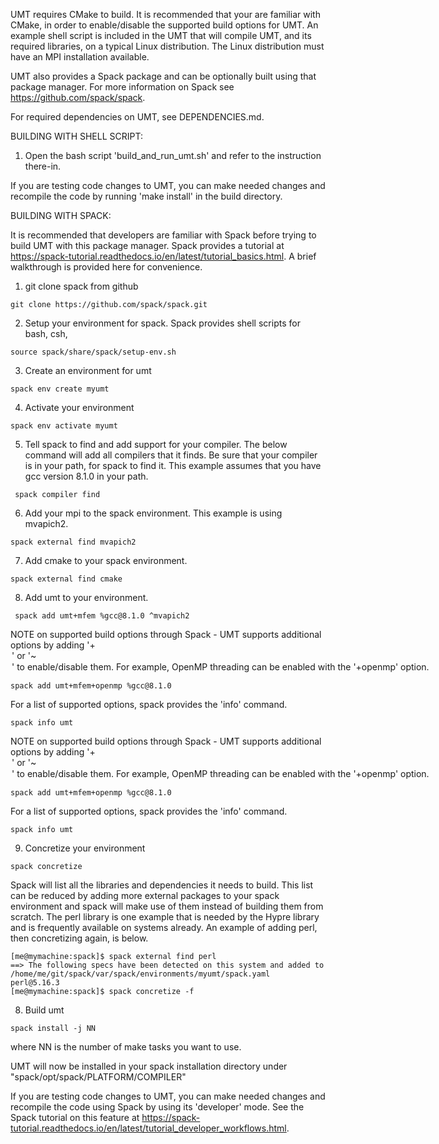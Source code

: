 UMT requires CMake to build.  It is recommended that your are familiar with CMake, in order to enable/disable the supported build options for UMT.  An example shell script is included in the UMT that will compile UMT, and its required libraries, on a typical Linux distribution.  The Linux distribution must have an MPI installation available.

UMT also provides a Spack package and can be optionally built using that package manager.  For more information on Spack see https://github.com/spack/spack.

For required dependencies on UMT, see DEPENDENCIES.md.

BUILDING WITH SHELL SCRIPT:

1. Open the bash script 'build_and_run_umt.sh' and refer to the instruction there-in.

If you are testing code changes to UMT, you can make needed changes and recompile the code by running 'make install' in the build directory.

BUILDING WITH SPACK:

It is recommended that developers are familiar with Spack before trying to build UMT with this package manager.  Spack provides a tutorial at https://spack-tutorial.readthedocs.io/en/latest/tutorial_basics.html.  A brief walkthrough is provided here for convenience.

1. git clone spack from github

``` git clone https://github.com/spack/spack.git ```

2. Setup your environment for spack.  Spack provides shell scripts for bash, csh, 

``` source spack/share/spack/setup-env.sh ```

3. Create an environment for umt

``` spack env create myumt ```

4. Activate your environment

``` spack env activate myumt ```

5. Tell spack to find and add support for your compiler.  The below command will add all compilers that it finds.  Be sure that your compiler is in your path, for spack to find it.  This example assumes that you have gcc version 8.1.0 in your path.

``` spack compiler find```

6. Add your mpi to the spack environment.  This example is using mvapich2.

``` spack external find mvapich2 ```

7. Add cmake to your spack environment.

``` spack external find cmake ```

8. Add umt to your environment.

``` spack add umt+mfem %gcc@8.1.0 ^mvapich2```

NOTE on supported build options through Spack - 
UMT supports additional options by adding '+<option>' or '~<option>' to enable/disable them.  For example, OpenMP threading can be enabled with the '+openmp' option.

``` spack add umt+mfem+openmp %gcc@8.1.0 ```

For a list of supported options, spack provides the 'info' command.

``` spack info umt ```

NOTE on supported build options through Spack - 
UMT supports additional options by adding '+<option>' or '~<option>' to enable/disable them.  For example, OpenMP threading can be enabled with the '+openmp' option.

``` spack add umt+mfem+openmp %gcc@8.1.0 ```

For a list of supported options, spack provides the 'info' command.

``` spack info umt ```

9. Concretize your environment

``` spack concretize ```

Spack will list all the libraries and dependencies it needs to build.  This list can be reduced by adding more external packages to your spack environment and spack will make use of them instead of building them from scratch.  The perl library is one example that is needed by the Hypre library and is frequently available on systems already.  An example of adding perl, then concretizing again, is below.

```
[me@mymachine:spack]$ spack external find perl
==> The following specs have been detected on this system and added to /home/me/git/spack/var/spack/environments/myumt/spack.yaml
perl@5.16.3
[me@mymachine:spack]$ spack concretize -f
```

8. Build umt

```spack install -j NN ```

where NN is the number of make tasks you want to use.

UMT will now be installed in your spack installation directory under "spack/opt/spack/PLATFORM/COMPILER"

If you are testing code changes to UMT, you can make needed changes and recompile the code using Spack by using its 'developer' mode.  See the Spack tutorial on this feature at https://spack-tutorial.readthedocs.io/en/latest/tutorial_developer_workflows.html.
